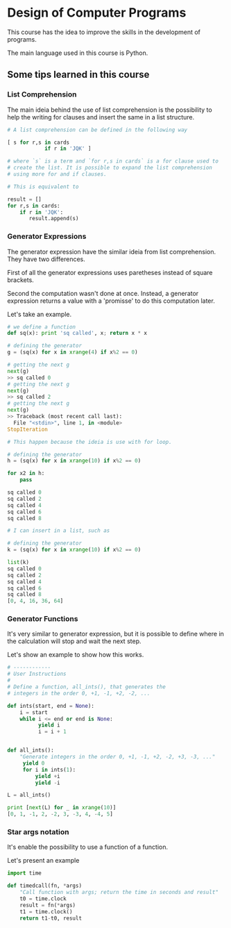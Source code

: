 # Design of Computer Programs

This course has the idea to improve the skills in the development of programs.

The main language used in this course is Python.

## Some tips learned in this course

### List Comprehension

The main ideia behind the use of list comprehension is the possibility
to help the writing for clauses and insert the same in a list structure.

```python
# A list comprehension can be defined in the following way

[ s for r,s in cards
    	    if r in 'JQK' ]

# where `s` is a term and `for r,s in cards` is a for clause used to
# create the list. It is possible to expand the list comprehension
# using more for and if clauses.

# This is equivalent to

result = []
for r,s in cards:
    if r in 'JQK':
       result.append(s)

```

### Generator Expressions

The generator expression have the similar ideia from list
comprehension. They have two differences.

First of all the generator expressions uses paretheses instead of
square brackets.

Second the computation wasn't done at once. Instead, a generator
expression returns a value with a 'promisse' to do this computation
later.

Let's take an example.

```python
# we define a function
def sq(x): print 'sq called', x; return x * x

# defining the generator
g = (sq(x) for x in xrange(4) if x%2 == 0)

# getting the next g
next(g)
>> sq called 0
# getting the next g
next(g)
>> sq called 2
# getting the next g
next(g)
>> Traceback (most recent call last):
  File "<stdin>", line 1, in <module>
StopIteration

# This happen because the ideia is use with for loop.

# defining the generator
h = (sq(x) for x in xrange(10) if x%2 == 0)

for x2 in h:
    pass

sq called 0
sq called 2
sq called 4
sq called 6
sq called 8

# I can insert in a list, such as

# defining the generator
k = (sq(x) for x in xrange(10) if x%2 == 0)

list(k)
sq called 0
sq called 2
sq called 4
sq called 6
sq called 8
[0, 4, 16, 36, 64]
```

### Generator Functions

It's very similar to generator expression, but it is possible to
define where in the calculation will stop and wait the next step.

Let's show an example to show how this works.

```python
# ------------
# User Instructions
#
# Define a function, all_ints(), that generates the
# integers in the order 0, +1, -1, +2, -2, ...

def ints(start, end = None):
    i = start
    while i <= end or end is None:
          yield i
          i = i + 1


def all_ints():
    "Generate integers in the order 0, +1, -1, +2, -2, +3, -3, ..."
     yield 0
     for i in ints(1):
     	 yield +i
         yield -i

L = all_ints()

print [next(L) for _ in xrange(10)]
[0, 1, -1, 2, -2, 3, -3, 4, -4, 5]
```

### Star args notation

It's enable the possibility to use a function of a function.

Let's present an example
```python
import time

def timedcall(fn, *args)
    "Call function with args; return the time in seconds and result"
    t0 = time.clock
    result = fn(*args)
    t1 = time.clock()
    return t1-t0, result
```